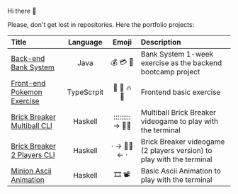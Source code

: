 Hi there 👋

Please, don't get lost in repositories. Here the portfolio projects:

<!--
**gerardVM/gerardVM** is a ✨ _special_ ✨ repository because its `README.md` (this file) appears on your GitHub profile.

Here are some ideas to get you started:

- 🔭 I’m currently working on ...
- 🌱 I’m currently learning ...
- 👯 I’m looking to collaborate on ...
- 🤔 I’m looking for help with ...
- 💬 Ask me about ...
- 📫 How to reach me: ...
- 😄 Pronouns: ...
- ⚡ Fun fact: ...
-->

Title | Language | Emoji | Description
:--- | :---: | :---: | :---
[Back-end Bank System](https://github.com/gerardVM/IronHack-Personal-Project) | Java | 💰 💳 🏦 | Bank System 1-week exercise as the backend bootcamp project
[Front-end Pokemon Exercise](https://github.com/gerardVM/pokemon-angular) | TypeScrpit | 🐹 🦇 🔥 🐛 | Frontend basic exercise
[Brick Breaker Multiball CLI](https://github.com/gerardVM/brick-breaker-multi-ball) | Haskell |  ::::::::: → 🧱🧱 | Multiball Brick Breaker videogame to play with the terminal
[Brick Breaker 2 Players CLI](https://github.com/gerardVM/brick-breaker) | Haskell | · → 🧱🧱 ← · | Brick Breaker videogame (2 players version) to play with the terminal
[Minion Ascii Animation](https://github.com/gerardVM/ascii-animation-haskell) | Haskell | 🎞 📽 | Basic Ascii Animation to play with the terminal
